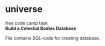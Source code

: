 # universe
free code camp task  
 **Build a Celestial Bodies Database**  
   
   
 File contains SQL-code for creating database.

